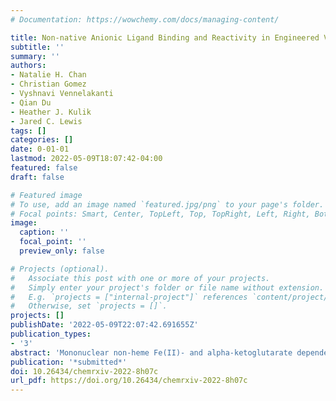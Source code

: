 ```yaml
---
# Documentation: https://wowchemy.com/docs/managing-content/

title: Non-native Anionic Ligand Binding and Reactivity in Engineered Variants of the Fe(II)- and α-Ketoglutarate-Dependent Oxygenase, SadA
subtitle: ''
summary: ''
authors:
- Natalie H. Chan
- Christian Gomez
- Vyshnavi Vennelakanti
- Qian Du
- Heather J. Kulik
- Jared C. Lewis
tags: []
categories: []
date: 0-01-01
lastmod: 2022-05-09T18:07:42-04:00
featured: false
draft: false

# Featured image
# To use, add an image named `featured.jpg/png` to your page's folder.
# Focal points: Smart, Center, TopLeft, Top, TopRight, Left, Right, BottomLeft, Bottom, BottomRight.
image:
  caption: ''
  focal_point: ''
  preview_only: false

# Projects (optional).
#   Associate this post with one or more of your projects.
#   Simply enter your project's folder or file name without extension.
#   E.g. `projects = ["internal-project"]` references `content/project/deep-learning/index.md`.
#   Otherwise, set `projects = []`.
projects: []
publishDate: '2022-05-09T22:07:42.691655Z'
publication_types:
- '3'
abstract: 'Mononuclear non-heme Fe(II)- and alpha-ketoglutarate dependent oxygenases (FeDOs) catalyze site-selective C-H hydroxylation. Variants of these enzymes in which a conserved Asp/Glu residue in the Fe(II)-binding facial triad is replaced by Ala/Gly can, in some cases, bind various anionic ligands and catalyze non-native chlorination and bromination reactions. In this study, we explore the binding of different anions to a FeDO facial triad variant, SadX, and the effects of that binding on HO• vs. X• rebound. We establish that chloride and bromide not only enable non-native halogenation reactions but that all anions investigated, including azide, cyanate, formate, and fluoride, significantly accelerate and influence the site selectivity of SadX hydroxylation catalysis. Azide and cyanate also lead to the formation of products resulting from N3•, NCO•, and OCN• rebound. While fluoride rebound is not observed, the rate acceleration provided by this ligand led us to calculate barriers for HO• and F• rebound from a putative Fe(III)(OH)(F) intermediate. These calculations suggest that the lack of fluorination is due to the relative barriers of the HO• and F• rebound transition states rather than an inaccessible barrier for F• rebound. Together, these results improve our understanding of FeDO facial triad variant tolerance of different anionic ligands, their ability to promote rebound involving those ligands, and inherent rebound preferences relative to HO• that will aid efforts to develop non-native catalysis using these enzymes.'
publication: '*submitted*'
doi: 10.26434/chemrxiv-2022-8h07c
url_pdf: https://doi.org/10.26434/chemrxiv-2022-8h07c
---
```

